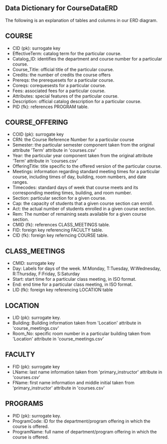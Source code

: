 ## Data Dictionary for CourseDataERD

The following is an explanation of tables and columns in our ERD diagram. 

## COURSE

- CID (pk): surrogate key
- EffectiveTerm: catalog term for the particular course.
- Catalog_ID: identifies the department and course number for a particular course.
- Course_Title: official title of the particular course.
- Credits: the number of credits the course offers
- Prereqs: the prerequesets for a particular course.
- Coreqs: corequesests for a particular course.
- Fees: associated fees for a particular course.
- Attributes: special features of the particular course.
- Description: official catalog description for a particular course.
- PID (fk): references PROGRAM table.

## COURSE_OFFERING

- COID (pk): surrogate key
- CRN: the Course Reference Number for a particular course
- Semester: the particular semester component taken from the original attribute 'Term' attribute in 'courses.csv' 
- Year: the particular year component taken from the original attribute 'Term' attribute in 'courses.csv'
- OfferingTitle: title specific to the offered version of the particular course.
- Meetings: information regarding standard meeting times for a particular course, including times of day, building, room numbers, and date ranges.
- Timecodes: standard days of week that course meets and its corresponding meeting times, building, and room number.
- Section: particular section for a given course.
- Cap: the capacity of students that a given course section can enroll.
- Act: the actual number of students enrolled in a given course section.
- Rem: The number of remaining seats available for a given course section.
- CMID (fk): references CLASS_MEETINGS table.
- FID: foreign key referencing FACULTY table.
- CID (fk): foreign key referncing COURSE table. 

## CLASS_MEETINGS

- CMID: surrogate key
- Day: Labels for days of the week. M:Monday, T:Tuesday, W:Wednesday, R:Thursday, F:Friday, S:Saturday
- Start: start time for a particular class meeting, in ISO format.
- End: end time for a particular class meeting, in ISO format.
- LID (fk): foreign key referencing LOCATION table

## LOCATION

- LID (pk): surrogate key.
- Building: Building information taken from 'Location' attribute in 'course_meetings.csv' 
- Room_No: specific room number in a particular building taken from 'Location' attribute in 'course_meetings.csv'

## FACULTY

- FID (pk): surrogate key
- LName: last name information taken from 'primary_instructor' attribute in 'courses.csv'
- FName: first name information and middle initial taken from 'primary_instructor' attribute in 'courses.csv'

## PROGRAMS

- PID (pk): surrogate key.
- ProgramCode: ID for the department/program offering in which the course is offered.
- ProgramName: full name of department/program offering in which the course is offered.